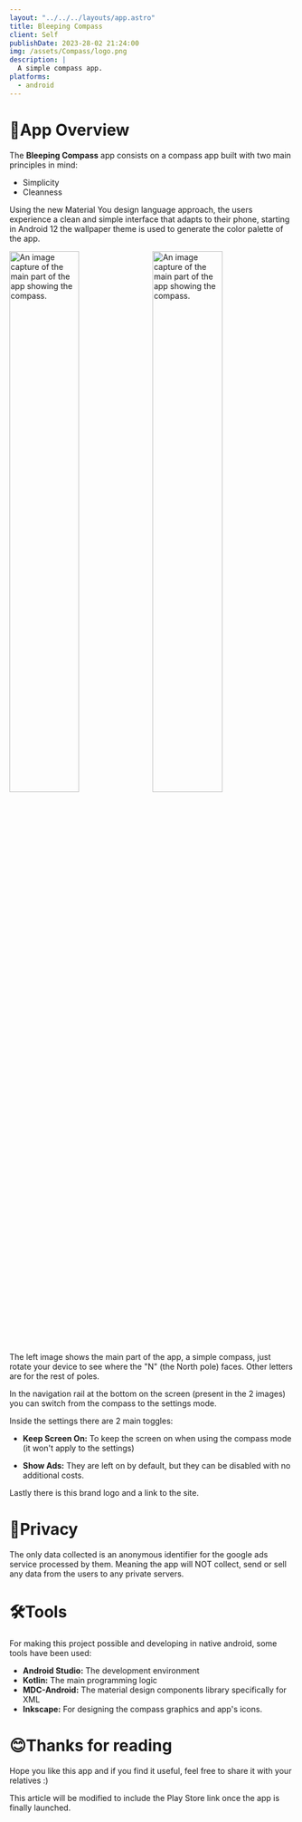 ```yaml
---
layout: "../../../layouts/app.astro"
title: Bleeping Compass
client: Self
publishDate: 2023-28-02 21:24:00
img: /assets/Compass/logo.png
description: |
  A simple compass app.
platforms:
  - android
---
```


# 📲App Overview
The **Bleeping Compass** app consists on a compass app built with two main principles in mind:

- Simplicity
- Cleanness

Using the new Material You design language approach, the users experience a clean and simple interface that adapts to their phone, starting in Android 12 the wallpaper theme is used to generate the color palette of the app.

<img src="/assets/Compass/image1.png" alt="An image capture of the main part of the app showing the compass." width=49.5% height=49.5%>

<img src="/assets/Compass/image2.png" alt="An image capture of the main part of the app showing the compass." width=49.5% height=49.5%>

The left image shows the main part of the app, a simple compass, just rotate your device to see where the "N" (the North pole) faces. Other letters are for the rest of poles.

In the navigation rail at the bottom on the screen (present in the 2 images) you can switch from the compass to the settings mode.

Inside the settings there are 2 main toggles:

- **Keep Screen On:** To keep the screen on when using the compass mode (it won't apply to the settings)

- **Show Ads:** They are left on by default, but they can be disabled with no additional costs.

Lastly there is this brand logo and a link to the site.

# 🔏Privacy
The only data collected is an anonymous identifier for the google ads service processed by them.
Meaning the app will NOT collect, send or sell any data from the users to any private servers.

# 🛠️Tools
For making this project possible and developing in native android, some tools have been used:

- **Android Studio:** The development environment 
- **Kotlin:** The main programming logic 
- **MDC-Android:** The material design components library specifically for XML
- **Inkscape:** For designing the compass graphics and app's icons. 

# 😊Thanks for reading
Hope you like this app and if you find it useful, feel free to share it with your relatives :)

This article will be modified to include the Play Store link once the app is finally launched.
